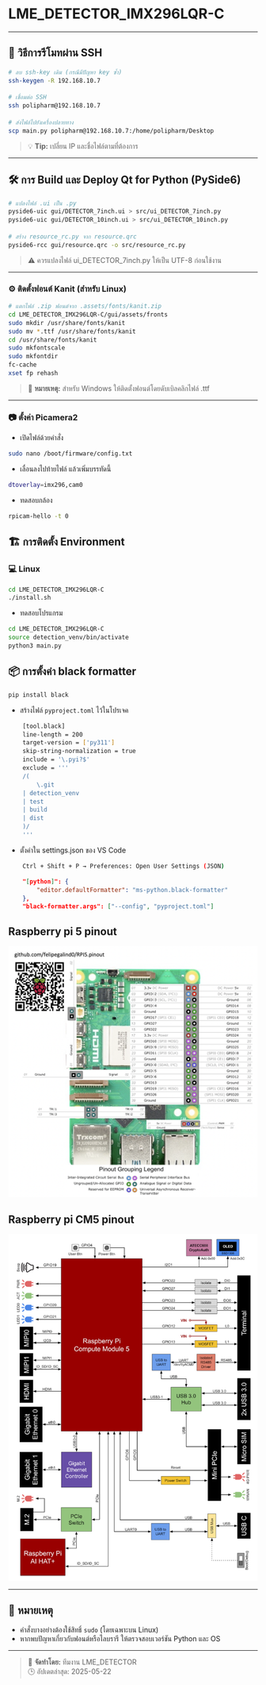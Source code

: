 # LME_DETECTOR_IMX296LQR-C

---

## 🚀 วิธีการรีโมทผ่าน SSH
```bash
# ลบ ssh-key เดิม (กรณีมีปัญหา key ซ้ำ)
ssh-keygen -R 192.168.10.7

# เชื่อมต่อ SSH
ssh polipharm@192.168.10.7

# ส่งไฟล์ไปยังเครื่องปลายทาง
scp main.py polipharm@192.168.10.7:/home/polipharm/Desktop
```
> 💡 **Tip:** เปลี่ยน IP และชื่อไฟล์ตามที่ต้องการ

---

## 🛠️ การ Build และ Deploy Qt for Python (PySide6)
```bash
# แปลงไฟล์ .ui เป็น .py
pyside6-uic gui/DETECTOR_7inch.ui > src/ui_DETECTOR_7inch.py
pyside6-uic gui/DETECTOR_10inch.ui > src/ui_DETECTOR_10inch.py

# สร้าง resource_rc.py จาก resource.qrc
pyside6-rcc gui/resource.qrc -o src/resource_rc.py

```
> ⚠️ ควรแปลงไฟล์ ui_DETECTOR_7inch.py ให้เป็น UTF-8 ก่อนใช้งาน
---

### ⚙️ ติดตั้งฟอนต์ Kanit (สำหรับ Linux)
```bash
# แตกไฟล์ .zip ฟอนต์จาก .assets/fonts/kanit.zip
cd LME_DETECTOR_IMX296LQR-C/gui/assets/fronts
sudo mkdir /usr/share/fonts/kanit
sudo mv *.ttf /usr/share/fonts/kanit
cd /usr/share/fonts/kanit
sudo mkfontscale
sudo mkfontdir
fc-cache
xset fp rehash
```
> 📝 **หมายเหตุ:** สำหรับ Windows ให้ติดตั้งฟอนต์โดยดับเบิลคลิกไฟล์ .ttf

---

### 📷 ตั้งค่า Picamera2
- เปิดไฟล์ด้วยคำสั่ง
```bash
sudo nano /boot/firmware/config.txt
```

- เลื่อนลงไปท้ายไฟล์ แล้วเพิ่มบรรทัดนี้
```bash
dtoverlay=imx296,cam0
```

- ทดสอบกล้อง
```bash
rpicam-hello -t 0
```
## 🏗️ การติดตั้ง Environment

### 💻 Linux
```bash
cd LME_DETECTOR_IMX296LQR-C
./install.sh
```
- ทดสอบโปรแกรม
```bash
cd LME_DETECTOR_IMX296LQR-C
source detection_venv/bin/activate
python3 main.py
```

## 📦 การตั้งค่า black formatter
```bash
pip install black
```
- สร้างไฟล์ `pyproject.toml` ไว้ในโปรเจค
```bash
    [tool.black]
    line-length = 200
    target-version = ['py311']
    skip-string-normalization = true
    include = '\.pyi?$'
    exclude = '''
    /(
        \.git
    | detection_venv
    | test
    | build
    | dist
    )/
    '''
```
- ตั้งค่าใน settings.json ของ VS Code
```bash
    Ctrl + Shift + P → Preferences: Open User Settings (JSON)
```
```json
    "[python]": {
        "editor.defaultFormatter": "ms-python.black-formatter"
    },
    "black-formatter.args": ["--config", "pyproject.toml"]
```

## Raspberry pi 5 pinout

![Raspberry Pi 5 Pinout](assets/raspberry_pi_5_pinout.png)

## Raspberry pi CM5 pinout

![Raspberry Pi CM5 Pinout](assets/unnamed.png)

---

## 📝 หมายเหตุ
- คำสั่งบางอย่างต้องใช้สิทธิ์ `sudo` (โดยเฉพาะบน Linux)
- หากพบปัญหาเกี่ยวกับฟอนต์หรือไลบรารี ให้ตรวจสอบเวอร์ชัน Python และ OS

---

> 📌 **จัดทำโดย:** ทีมงาน LME_DETECTOR  
> 🕒 อัปเดตล่าสุด: 2025-05-22

<!-- จบ README.md -->